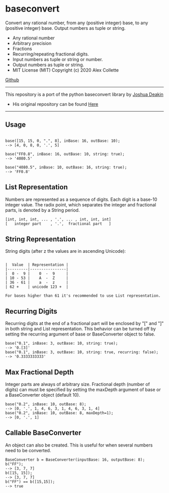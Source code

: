 # baseconvert
Convert any rational number, from any (positive integer) base, to any (positive integer) base. Output numbers as tuple or string.
- Any rational number
- Arbitrary precision
- Fractions
- Recurring/repeating fractional digits.
- Input numbers as tuple or string or number.
- Output numbers as tuple or string.
- MIT License (MIT) Copyright (c) 2020 Alex Collette

[Github](https://github.com/randomdude583/baseconvert "GitHub Repo")

- - - - 
This repository is a port of the python baseconvert library by [Joshua Deakin](https://github.com/squdle "github/squdle")
- His original repository can be found [Here](https://github.com/squdle/baseconvert "squdle/baseconvert")
- - - -

## Usage
```// base(number, {inputBase=10, outputBase=10, maxDepth=10, string=false, recurring=true})

base([15, 15, 0, ".", 8], inBase: 16, outBase: 10);
--> [4, 0, 8, 0, '.', 5]

base("FF0.8", inBase: 16, outBase: 10, string: true);
--> '4080.5'

base("4080.5", inBase: 10, outBase: 16, string: true);
--> 'FF0.8'
```

## List Representation
Numbers are represented as a sequence of digits. Each digit is a base-10 integer value. The radix point, which separates the integer and fractional parts, is denoted by a String period.

``` 
[int, int, int, ... , '.', ... , int, int, int]
[   integer part    , '.',  fractional part   ]
```

## String Representation
String digits (after z the values are in ascending Unicode):
```0123456789ABCDEFGHIJKLMNOPQRSTUVWXYZabcdefghijklmnopqrstuvwxyz

|  Value  | Representation |
|---------|----------------|
|  0 -  9 |    0  -  9     |
| 10 - 53 |    A  -  Z     |
| 36 - 61 |    a  -  z     |
| 62 +    | unicode 123 +  |

For bases higher than 61 it's recommended to use List representation.
```

## Recurring Digits
Recurring digits at the end of a fractional part will be enclosed by "[" and "]" in both string and List representation. This behavior can be turned off by setting the recurring argument of base or BaseConverter object to false.
```
base("0.1", inBase: 3, outBase: 10, string: true);
--> '0.[3]'
base("0.1", inBase: 3, outBase: 10, string: true, recurring: false);
--> '0.3333333333'
```

## Max Fractional Depth
Integer parts are always of arbitrary size. Fractional depth (number of digits) can must be specified by setting the maxDepth argument of base or a BaseConverter object (default 10).
```
base("0.2", inBase: 10, outBase: 8);
--> [0, '.', 1, 4, 6, 3, 1, 4, 6, 3, 1, 4]
base("0.2", inBase: 10, outBase: 8, maxDepth=1);
--> [0, '.', 1]
```

## Callable BaseConverter
An object can also be created. This is useful for when several numbers need to be converted.
```
BaseConverter b = BaseConverter(inputBase: 16, outputBase: 8);
b("FF");
--> [3, 7, 7]
b([15, 15]);
--> [3, 7, 7]
b("FF") == b([15,15]);
--> true
```
